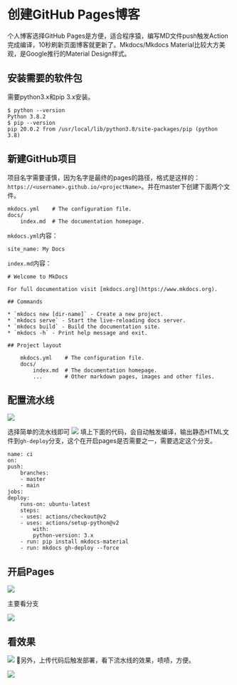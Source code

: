 # 创建GitHub Pages博客

个人博客选择GitHub Pages是方便，适合程序猿，编写MD文件push触发Action完成编译，10秒刷新页面博客就更新了。Mkdocs/Mkdocs Material比较大方美观，是Google推行的Material Design样式。

## 安装需要的软件包
需要python3.x和pip 3.x安装。

    $ python --version
    Python 3.8.2
    $ pip --version
    pip 20.0.2 from /usr/local/lib/python3.8/site-packages/pip (python 3.8)

## 新建GitHub项目
项目名字需要谨慎，因为名字是最终的pages的路径，格式是这样的：`https://<username>.github.io/<projectName>`。并在master下创建下面两个文件。

    mkdocs.yml    # The configuration file.
    docs/
        index.md  # The documentation homepage.


`mkdocs.yml`内容：

    site_name: My Docs

`index.md`内容：
    
    # Welcome to MkDocs

    For full documentation visit [mkdocs.org](https://www.mkdocs.org).

    ## Commands

    * `mkdocs new [dir-name]` - Create a new project.
    * `mkdocs serve` - Start the live-reloading docs server.
    * `mkdocs build` - Build the documentation site.
    * `mkdocs -h` - Print help message and exit.

    ## Project layout

        mkdocs.yml    # The configuration file.
        docs/
            index.md  # The documentation homepage.
            ...       # Other markdown pages, images and other files.


## 配置流水线
![](https://img.alicdn.com/imgextra/i3/O1CN016FJ1c71IAG7tolImQ_!!6000000000852-2-tps-1116-232.png)

选择简单的流水线即可
![](https://img.alicdn.com/imgextra/i2/O1CN01uslMcl1P94PORKA2A_!!6000000001797-2-tps-778-448.png)
填上下面的代码，会自动触发编译，输出静态HTML文件到`gh-deploy`分支，这个在开启pages是否需要之一，需要选定这个分支。

    name: ci
    on:
    push:
        branches:
        - master
        - main
    jobs:
    deploy:
        runs-on: ubuntu-latest
        steps:
        - uses: actions/checkout@v2
        - uses: actions/setup-python@v2
            with:
            python-version: 3.x
        - run: pip install mkdocs-material
        - run: mkdocs gh-deploy --force

## 开启Pages
![](https://img.alicdn.com/imgextra/i2/O1CN01OMnNCK28klicUrehn_!!6000000007971-2-tps-1366-134.png)

主要看分支

![](https://img.alicdn.com/imgextra/i4/O1CN01OuP68R1PhsVegPZqL_!!6000000001873-2-tps-1480-580.png)

## 看效果
![](https://img.alicdn.com/imgextra/i3/O1CN01P99uR11VfwWvn9T0W_!!6000000002681-2-tps-2482-1252.png)

另外，上传代码后触发部署，看下流水线的效果，啧啧，方便。

![](https://img.alicdn.com/imgextra/i4/O1CN01LSx55a1wHClOQmJhV_!!6000000006282-2-tps-2784-1056.png)